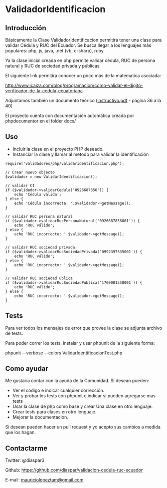 ValidadorIdentificacion
=============================


Introducción
-------------

Básicamente la Clase ValidadorIdentificacion permitirá tener una clase para validar Cédula y RUC del Ecuador. Se busca llegar a 
los lenguajes más populares: php, js, java, .net (vb, c-sharp), ruby.

Ya la clase inicial creada en php permite validar cédula, RUC de persona natural y RUC de sociedad privada y públicas

El siguiente link permitira conocer un poco más de la matematica asociada:

http://www.icaiza.com/blog/programacion/como-validar-el-digito-verificador-de-la-cedula-ecuatoriana

Adjuntamos también un documento teórico ([instructivo.pdf](https://github.com/diaspar/validacion-cedula-ruc-ecuador/blob/master/instructivo.pdf) - página 36 a la 40)

El proyecto cuenta con documentación automática creada por phpdocumentor en el folder docs/


Uso
----

- Incluir la clase en el proyecto PHP deseado.
- Instanciar la clase y llamar al metodo para validar la identificación

```
require('validadores/php/validaridentificacion.php');

// Crear nuevo objecto
$validador = new ValidarIdentificacion();

// validar CI
if ($validador->validarCedula('0926687856')) {
    echo 'Cédula válida';
} else {
    echo 'Cédula incorrecta: '.$validador->getMessage();
}

// validar RUC persona natural
if ($validador->validarRucPersonaNatural('0926687856001')) {
    echo 'RUC válido';
} else {
    echo 'RUC incorrecto: '.$validador->getMessage();
}

// validar RUC sociedad privada
if ($validador->validarRucSociedadPrivada('0992397535001')) {
    echo 'RUC válido';
} else {
    echo 'RUC incorrecto: '.$validador->getMessage();
}

// validar RUC sociedad ublica
if ($validador->validarRucSociedadPublica('1760001550001')) {
    echo 'RUC válido';
} else {
    echo 'RUC incorrecto: '.$validador->getMessage();
}
```


Tests
-------

Para ver todos los mensajes de error que provee la clase se adjunta archivo de tests.

Para poder correr los tests, instalar y usar phpunit de la siguiente forma:

phpunit --verbose  --colors ValidarIdentificacionTest.php 


Como ayudar
------------

Me gustaría contar con la ayuda de la Comunidad. Si desean pueden:

- Ver el código e indicar cualquier corrección.
- Ver y probar los tests con phpunit e indicar si pueden agregarse mas tests
- Usar la clase de php como base y crear Una clase en otro lenguaje.
- Crear tests para clases en otro lenguaje.
- Mejorar la documentacion.

Si desean pueden hacer un pull request y yo acepto sus cambios a medida que los hagan.


Contactarme
------------

Twitter: @diaspar3

Github: https://github.com/diaspar/validacion-cedula-ruc-ecuador

E-mail: mauriciolopeztam@gmail.com